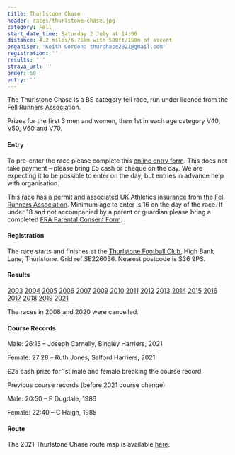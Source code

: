 ```yaml
---
title: Thurlstone Chase
header: races/thurlstone-chase.jpg
category: Fell
start_date_time: Saturday 2 July at 14:00
distance: 4.2 miles/6.75km with 500ft/150m of ascent
organiser: 'Keith Gordon: thurchase2021@gmail.com'
registration: ''
results: ' '
strava_url: ''
order: 50
entry: ''
---
```


The Thurlstone Chase is a BS category fell race, run under licence from the Fell Runners Association.

Prizes for the first 3 men and women, then 1st in each age category V40, V50, V60 and V70.

#### Entry

To pre-enter the race please complete this [online entry form](https://thurchase.uk.to/enter.php). This does not take payment &ndash; please bring £5 cash or cheque on the day. We are expecting it to be possible to enter on the day, but entries in advance help with organisation.

This race has a permit and associated UK Athletics insurance from the [Fell Runners Association](https://www.fellrunner.org.uk/fra/for-organisers). Minimum age to enter is 16 on the day of the race. If under 18 and not accompanied by a parent or guardian please bring a completed [FRA Parental Consent Form](https://races.fellrunner.org.uk/documents/2022/fra-parental-consent-process-form-2022.pdf).

#### Registration

The race starts and finishes at the [Thurlstone Football Club](https://www.google.co.uk/maps/place/THURLSTONE+FOOTBALL+CLUB/@53.5280495,-1.6571955,16.25z/data=!4m5!3m4!1s0x487bd7dfc2a74a0d:0x5788c72b004d0bcb!8m2!3d53.528038!4d-1.6591823), High Bank Lane, Thurlstone. Grid ref SE226036. Nearest postcode is S36 9PS.

#### Results

[2003](https://pfrac.chrishodgson.co.uk/static/results/thurlstone-chase/thurlstone-chase-2003-results.pdf)
[2004](https://pfrac.chrishodgson.co.uk/static/results/thurlstone-chase/thurlstone-chase-2004-results.pdf)
[2005](https://pfrac.chrishodgson.co.uk/static/results/thurlstone-chase/thurlstone-chase-2005-results.pdf)
[2006](https://pfrac.chrishodgson.co.uk/static/results/thurlstone-chase/thurlstone-chase-2006-results.pdf)
[2007](https://pfrac.chrishodgson.co.uk/static/results/thurlstone-chase/thurlstone-chase-2007-results.pdf)
[2009](https://pfrac.chrishodgson.co.uk/static/results/thurlstone-chase/thurlstone-chase-2009-results.pdf)
[2010](https://pfrac.chrishodgson.co.uk/static/results/thurlstone-chase/thurlstone-chase-2010-results.pdf)
[2011](https://pfrac.chrishodgson.co.uk/static/results/thurlstone-chase/thurlstone-chase-2011-results.pdf)
[2012](https://pfrac.chrishodgson.co.uk/static/results/thurlstone-chase/thurlstone-chase-2012-results.pdf)
[2013](https://pfrac.chrishodgson.co.uk/static/results/thurlstone-chase/thurlstone-chase-2013-results.pdf)
[2014](https://pfrac.chrishodgson.co.uk/static/results/thurlstone-chase/thurlstone-chase-2014-results.pdf)
[2015](https://pfrac.chrishodgson.co.uk/static/results/thurlstone-chase/thurlstone-chase-2015-results.pdf)
[2016](https://pfrac.chrishodgson.co.uk/static/results/thurlstone-chase/thurlstone-chase-2016-results.pdf)
[2017](https://pfrac.chrishodgson.co.uk/static/results/thurlstone-chase/thurlstone-chase-2017-results.pdf)
[2018](https://pfrac.chrishodgson.co.uk/static/results/thurlstone-chase/thurlstone-chase-2018-results.pdf)
[2019](https://pfrac.chrishodgson.co.uk/static/results/thurlstone-chase/thurlstone-chase-2019-results.pdf)
[2021](https://pfrac.chrishodgson.co.uk/static/results/thurlstone-chase/thurlstone-chase-2021-results.pdf)

The races in 2008 and 2020 were cancelled.

#### Course Records

Male: 26:15 &ndash; Joseph Carnelly, Bingley Harriers, 2021

Female: 27:28 &ndash; Ruth Jones, Salford Harriers, 2021

£25 cash prize for 1st male and female breaking the course record.

Previous course records (before 2021 course change)

Male: 20:50 &ndash; P Dugdale, 1986

Female: 22:40 &ndash; C Haigh, 1985

#### Route

The 2021 Thurlstone Chase route map is available [here](https://pfrac.chrishodgson.co.uk/static/images/maps/thurlstone-chase-2021.jpg).
